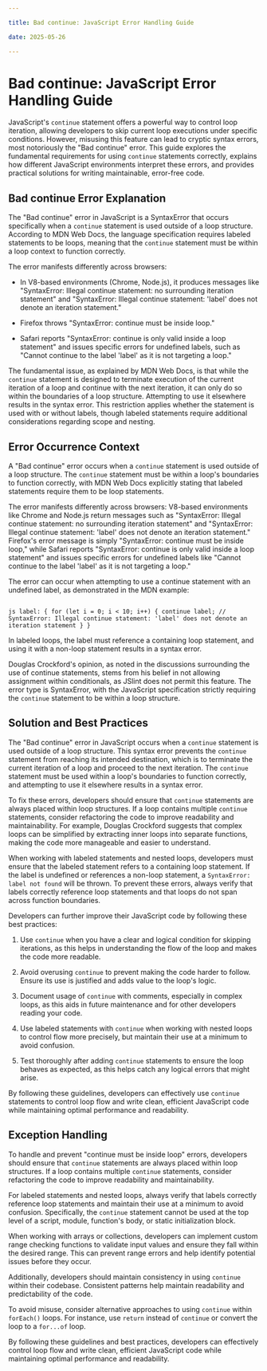 ```yaml
---

title: Bad continue: JavaScript Error Handling Guide

date: 2025-05-26

---
```



# Bad continue: JavaScript Error Handling Guide

JavaScript's `continue` statement offers a powerful way to control loop iteration, allowing developers to skip current loop executions under specific conditions. However, misusing this feature can lead to cryptic syntax errors, most notoriously the "Bad continue" error. This guide explores the fundamental requirements for using `continue` statements correctly, explains how different JavaScript environments interpret these errors, and provides practical solutions for writing maintainable, error-free code.


## Bad continue Error Explanation

The "Bad continue" error in JavaScript is a SyntaxError that occurs specifically when a `continue` statement is used outside of a loop structure. According to MDN Web Docs, the language specification requires labeled statements to be loops, meaning that the `continue` statement must be within a loop context to function correctly.

The error manifests differently across browsers:

- In V8-based environments (Chrome, Node.js), it produces messages like "SyntaxError: Illegal continue statement: no surrounding iteration statement" and "SyntaxError: Illegal continue statement: 'label' does not denote an iteration statement."

- Firefox throws "SyntaxError: continue must be inside loop."

- Safari reports "SyntaxError: continue is only valid inside a loop statement" and issues specific errors for undefined labels, such as "Cannot continue to the label 'label' as it is not targeting a loop."

The fundamental issue, as explained by MDN Web Docs, is that while the `continue` statement is designed to terminate execution of the current iteration of a loop and continue with the next iteration, it can only do so within the boundaries of a loop structure. Attempting to use it elsewhere results in the syntax error. This restriction applies whether the statement is used with or without labels, though labeled statements require additional considerations regarding scope and nesting.


## Error Occurrence Context

A "Bad continue" error occurs when a `continue` statement is used outside of a loop structure. The `continue` statement must be within a loop's boundaries to function correctly, with MDN Web Docs explicitly stating that labeled statements require them to be loop statements.

The error manifests differently across browsers: V8-based environments like Chrome and Node.js return messages such as "SyntaxError: Illegal continue statement: no surrounding iteration statement" and "SyntaxError: Illegal continue statement: 'label' does not denote an iteration statement." Firefox's error message is simply "SyntaxError: continue must be inside loop," while Safari reports "SyntaxError: continue is only valid inside a loop statement" and issues specific errors for undefined labels like "Cannot continue to the label 'label' as it is not targeting a loop."

The error can occur when attempting to use a continue statement with an undefined label, as demonstrated in the MDN example:

```

js label: { for (let i = 0; i < 10; i++) { continue label; // SyntaxError: Illegal continue statement: 'label' does not denote an iteration statement } }

```

In labeled loops, the label must reference a containing loop statement, and using it with a non-loop statement results in a syntax error.

Douglas Crockford's opinion, as noted in the discussions surrounding the use of continue statements, stems from his belief in not allowing assignment within conditionals, as JSlint does not permit this feature. The error type is SyntaxError, with the JavaScript specification strictly requiring the `continue` statement to be within a loop structure.


## Solution and Best Practices

The "Bad continue" error in JavaScript occurs when a `continue` statement is used outside of a loop structure. This syntax error prevents the `continue` statement from reaching its intended destination, which is to terminate the current iteration of a loop and proceed to the next iteration. The `continue` statement must be used within a loop's boundaries to function correctly, and attempting to use it elsewhere results in a syntax error.

To fix these errors, developers should ensure that `continue` statements are always placed within loop structures. If a loop contains multiple `continue` statements, consider refactoring the code to improve readability and maintainability. For example, Douglas Crockford suggests that complex loops can be simplified by extracting inner loops into separate functions, making the code more manageable and easier to understand.

When working with labeled statements and nested loops, developers must ensure that the labeled statement refers to a containing loop statement. If the label is undefined or references a non-loop statement, a `SyntaxError: label not found` will be thrown. To prevent these errors, always verify that labels correctly reference loop statements and that loops do not span across function boundaries.

Developers can further improve their JavaScript code by following these best practices:

1. Use `continue` when you have a clear and logical condition for skipping iterations, as this helps in understanding the flow of the loop and makes the code more readable.

2. Avoid overusing `continue` to prevent making the code harder to follow. Ensure its use is justified and adds value to the loop's logic.

3. Document usage of `continue` with comments, especially in complex loops, as this aids in future maintenance and for other developers reading your code.

4. Use labeled statements with `continue` when working with nested loops to control flow more precisely, but maintain their use at a minimum to avoid confusion.

5. Test thoroughly after adding `continue` statements to ensure the loop behaves as expected, as this helps catch any logical errors that might arise.

By following these guidelines, developers can effectively use `continue` statements to control loop flow and write clean, efficient JavaScript code while maintaining optimal performance and readability.


## Exception Handling

To handle and prevent "continue must be inside loop" errors, developers should ensure that `continue` statements are always placed within loop structures. If a loop contains multiple `continue` statements, consider refactoring the code to improve readability and maintainability.

For labeled statements and nested loops, always verify that labels correctly reference loop statements and maintain their use at a minimum to avoid confusion. Specifically, the `continue` statement cannot be used at the top level of a script, module, function's body, or static initialization block.

When working with arrays or collections, developers can implement custom range checking functions to validate input values and ensure they fall within the desired range. This can prevent range errors and help identify potential issues before they occur.

Additionally, developers should maintain consistency in using `continue` within their codebase. Consistent patterns help maintain readability and predictability of the code.

To avoid misuse, consider alternative approaches to using `continue` within `forEach()` loops. For instance, use `return` instead of `continue` or convert the loop to a `for...of` loop.

By following these guidelines and best practices, developers can effectively control loop flow and write clean, efficient JavaScript code while maintaining optimal performance and readability.

